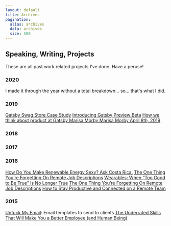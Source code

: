 ```yaml
---
layout: default
title: Archives
pagination:
  alias: archives
  data: archives
  size: 500
---
```

## Speaking, Writing, Projects
These are all past work related projects I've done. Have a peruse!

### 2020
I made it through the year without a total breakdown... so... that's what I did.

### 2019
[Gatsby Swag Store Case Study](https://www.gatsbyjs.com/blog/2019-01-24-swag-store)
[Introducing Gatsby Preview Beta](https://www.gatsbyjs.com/blog/2019-03-22-introducing-gatsby-preview-beta)
[How we think about product at Gatsby
Marisa Morby
Marisa Morby
April 8th, 2019
]()

### 2018

### 2017
[]()

### 2016
[How Do You Make Renewable Energy Sexy? Ask Costa Rica.](https://www.huffpost.com/entry/how-do-you-make-renewable-energy-sexy-ask-costa-rica_b_57f4498de4b0b7215072c953)
[The One Thing You’re Forgetting On Remote Job Descriptions](https://www.huffpost.com/entry/the-one-thing-youre-forgetting-on-remote-job-descriptions_b_579f3cf7e4b07066ba1f56a8)
[Wearables: When “Too Good to Be True” Is No Longer True](https://www.huffpost.com/entry/wearables-when-too-good-to-be-true-is-no-longer_b_579255efe4b0a86259d13533)
[The One Thing You’re Forgetting On Remote Job Descriptions](https://www.huffpost.com/entry/the-one-thing-youre-forgetting-on-remote-job-descriptions_b_579f3cf7e4b07066ba1f56a8)
[How to Stay Productive and Connected on a Remote Team](https://www.huffpost.com/entry/how-to-stay-productive-an_b_9818990)

### 2015
[Unfuck My Email](https://marisamorby.github.io/Unfuck-My-Email/): Email templates to send to clients
[The Underrated Skills That Will Make You a Better Employee (and Human Being)](https://www.themuse.com/advice/the-underrated-skills-that-will-make-you-a-better-employee-and-human-being)


